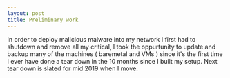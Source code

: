 ```yaml
---
layout: post
title: Preliminary work
---
```

In order to deploy malicious malware into my network I first had to shutdown and remove all my critical, I took the oppurtunity to update and backup many of the machines ( baremetal and VMs ) since it's the first time I ever have done a tear down in the 10 months since I built my setup. Next tear down is slated for mid 2019 when I move.
